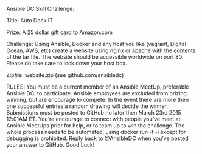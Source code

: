 Ansible DC Skill Challenge: 

Title:  Auto Dock IT

Prize: A 25 dollar gift card to Amazon.com

Challenge: Using Ansible, Docker and any host you like (vagrant, Digital Ocean, AWS, etc) create a website using nginx or apache with the contents of the tar file. The website should be accessible worldwide on port 80. Please do take care to lock down your host box.

Zipfile: website.zip (see github.com/ansibledc)  

RULES:
You must be a current member of an Ansible MeetUp, preferable Ansible DC, to participate. Ansible employees are excluded from prizing winning, but are encourage to compete. In the event there are more then one successful entries a random drawing will decide the winner. Submissions must be posted to GitHub no later then March 23rd 2015 12:01AM ET. You’re encourage to connect with people you’ve meet at Ansible MeetUps prior for help, or to team up to win the challenge. The whole process needs to be automated, using docker run -t -i except for debugging is prohibited. Reply back to @AnsibleDC when you’ve posted your answer to GitHub. Good Luck!

